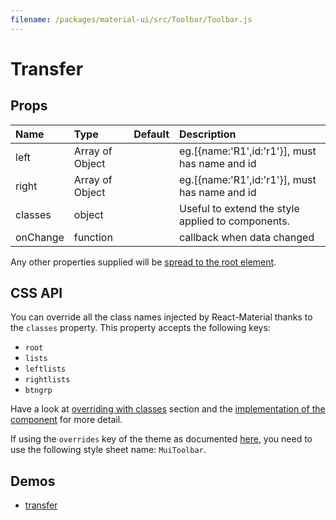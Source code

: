 ```yaml
---
filename: /packages/material-ui/src/Toolbar/Toolbar.js
---
```


<!--- This documentation is automatically generated, do not try to edit it. -->

# Transfer



## Props

| Name | Type | Default | Description |
|:-----|:-----|:--------|:------------|
| <span class="prop-name">left</span> | <span class="prop-type">Array of Object |  | eg.[{name:'R1',id:'r1'}], must has name and id |</span>
| <span class="prop-name">right</span> | <span class="prop-type">Array of Object |  | eg.[{name:'R1',id:'r1'}], must has name and id |</span>
| <span class="prop-name">classes</span> | <span class="prop-type">object |  | Useful to extend the style applied to components. |</span>
| <span class="prop-name">onChange</span> | <span class="prop-type">function |  | callback when data changed |</span>

Any other properties supplied will be [spread to the root element](/guides/api#spread).

## CSS API

You can override all the class names injected by React-Material thanks to the `classes` property.
This property accepts the following keys:
- `root`
- `lists`
- `leftlists`
- `rightlists`
- `btngrp`

Have a look at [overriding with classes](/customization/overrides#overriding-with-classes) section
and the [implementation of the component](http://git.dev.sh.ctripcorp.com/sixthquake/react-material/tree/v1-beta/packages/material-ui/src/Toolbar/Toolbar.js)
for more detail.

If using the `overrides` key of the theme as documented
[here](/customization/themes#customizing-all-instances-of-a-component-type),
you need to use the following style sheet name: `MuiToolbar`.

## Demos

- [transfer](/demos/transfer)

